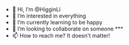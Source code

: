 - 👋 Hi, I’m @HigginLi
- 👀 I’m interested in everything
- 🌱 I’m currently learning to be happy
- 💞️ I’m looking to collaborate on someone ***
- 📫 How to reach me? It doesn't matter!

<!---
HigginLi/HigginLi is a ✨ special ✨ repository because its `README.md` (this file) appears on your GitHub profile.
You can click the Preview link to take a look at your changes.
--->
